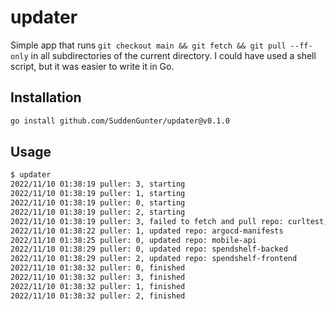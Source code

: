 # updater

Simple app that runs `git checkout main && git fetch && git pull --ff-only` in all subdirectories of the current directory.
I could have used a shell script, but it was easier to write it in Go.

## Installation

```sh
go install github.com/SuddenGunter/updater@v0.1.0
```

## Usage

```sh
$ updater
2022/11/10 01:38:19 puller: 3, starting
2022/11/10 01:38:19 puller: 1, starting
2022/11/10 01:38:19 puller: 0, starting
2022/11/10 01:38:19 puller: 2, starting
2022/11/10 01:38:19 puller: 3, failed to fetch and pull repo: curltest, error: failed to run command: [git checkout main], error: exit status 128
2022/11/10 01:38:22 puller: 1, updated repo: argocd-manifests
2022/11/10 01:38:25 puller: 0, updated repo: mobile-api
2022/11/10 01:38:29 puller: 0, updated repo: spendshelf-backed
2022/11/10 01:38:29 puller: 2, updated repo: spendshelf-frontend
2022/11/10 01:38:32 puller: 0, finished
2022/11/10 01:38:32 puller: 3, finished
2022/11/10 01:38:32 puller: 1, finished
2022/11/10 01:38:32 puller: 2, finished

```
